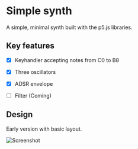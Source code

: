 # Simple synth

A simple, minimal synth built with the p5.js libraries.


## Key features

- [x] Keyhandler accepting notes from C0 to B8
- [x] Three oscillators
- [x] ADSR envelope
- [ ] Filter (Coming)


## Design

Early version with basic layout. 

![Screenshot](http://i.imgur.com/pHUuX40.png)
